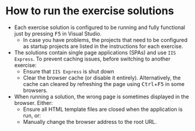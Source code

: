 # How to run the exercise solutions

- Each exercise solution is configured to be running and fully functional just by pressing <kbd>F5</kbd> in Visual Studio.
  - In case you have problems, the projects that need to be configured as startup projects are listed in the instructions for each exercise.
- The solutions contain single page applications (SPAs) and use `IIS Express`. To prevent caching issues, before switching to another exercise:
  - Ensure that `IIS Express` is shut down
  - Clear the browser cache (or disable it entirely). Alternatively, the cache can cleared by refreshing the page using <kbd>Ctrl</kbd>+<kbd>F5</kbd> in some browsers.
- When running a solution, the wrong page is sometimes displayed in the browser. Either:
  - Ensure all HTML template files are closed when the application is run, or:
  - Manually change the browser address to the root URL.
